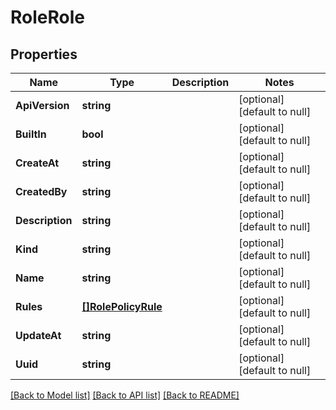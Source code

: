 # RoleRole

## Properties
Name | Type | Description | Notes
------------ | ------------- | ------------- | -------------
**ApiVersion** | **string** |  | [optional] [default to null]
**BuiltIn** | **bool** |  | [optional] [default to null]
**CreateAt** | **string** |  | [optional] [default to null]
**CreatedBy** | **string** |  | [optional] [default to null]
**Description** | **string** |  | [optional] [default to null]
**Kind** | **string** |  | [optional] [default to null]
**Name** | **string** |  | [optional] [default to null]
**Rules** | [**[]RolePolicyRule**](role.PolicyRule.md) |  | [optional] [default to null]
**UpdateAt** | **string** |  | [optional] [default to null]
**Uuid** | **string** |  | [optional] [default to null]

[[Back to Model list]](../README.md#documentation-for-models) [[Back to API list]](../README.md#documentation-for-api-endpoints) [[Back to README]](../README.md)



